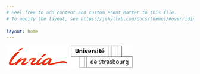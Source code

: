 ```yaml
---
# Feel free to add content and custom Front Matter to this file.
# To modify the layout, see https://jekyllrb.com/docs/themes/#overriding-theme-defaults

layout: home
---
```


<img src="./data/logos/inr_logo_rouge.png" alt="logo INRIA" style="height: 60px;"/>
<img src="./data/logos/Signature_Universite_Strasbourg_Unistra2_Blanc.png" alt="logo UNISTRA" style="height: 60px;"/>